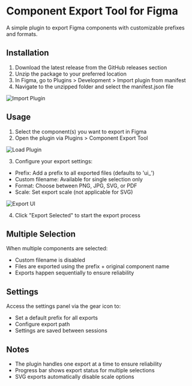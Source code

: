 # Component Export Tool for Figma

A simple plugin to export Figma components with customizable prefixes and formats.

## Installation

1. Download the latest release from the GitHub releases section
2. Unzip the package to your preferred location
3. In Figma, go to Plugins > Development > Import plugin from manifest
4. Navigate to the unzipped folder and select the manifest.json file

![Import Plugin](https://imgur.com/a/VnXy8HM)

## Usage

1. Select the component(s) you want to export in Figma
2. Open the plugin via Plugins > Component Export Tool

![Load Plugin](https://imgur.com/h6CReUM)

3. Configure your export settings:
  - Prefix: Add a prefix to all exported files (defaults to 'ui_')
  - Custom filename: Available for single selection only
  - Format: Choose between PNG, JPG, SVG, or PDF
  - Scale: Set export scale (not applicable for SVG)

![Export UI](https://imgur.com/H2ZNmgV)

4. Click "Export Selected" to start the export process

## Multiple Selection

When multiple components are selected:
- Custom filename is disabled
- Files are exported using the prefix + original component name
- Exports happen sequentially to ensure reliability

## Settings

Access the settings panel via the gear icon to:
- Set a default prefix for all exports
- Configure export path
- Settings are saved between sessions

## Notes

- The plugin handles one export at a time to ensure reliability
- Progress bar shows export status for multiple selections
- SVG exports automatically disable scale options
